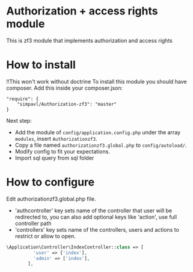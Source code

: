 Authorization + access rights module
============================

This is zf3 module that implements authorization and access rights

How to install
==============

!!This won't work without doctrine
 To install this module you should have composer. Add this inside your composer.json:

    "require": {
        "simpavl/Authorization-zf3": "master"
    }
    
Next step:

- Add the module of `config/application.config.php` under the array `modules`, insert `Authorizationzf3`.
- Copy a file named `authorizationzf3.global.php` to `config/autoload/`.
- Modify config to fit your expectations.
- Import sql query from sql folder

How to configure
==============

Edit authorizationzf3.global.php file.
- 'authcontroller' key sets name of the controller that user will be redirected to, you can also add optional keys like 'action', use full controller path
- 'controllers' key sets name of the controllers, users and actions to restrict or allow to open.

```php
\Application\Controller\IndexController::class => [
          'user' => ['index'],
          'admin' => ['index'],
        ],
```

